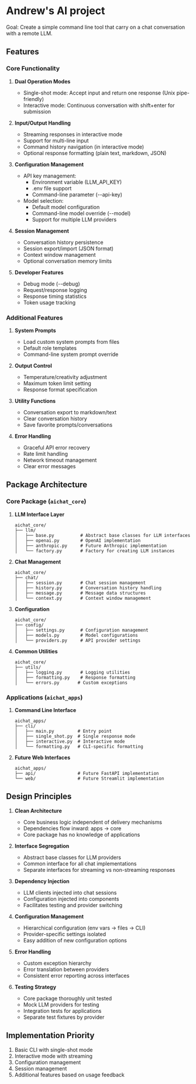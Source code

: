 # Andrew's AI project

Goal: Create a simple command line tool that carry on a chat conversation with a remote LLM.  

## Features

### Core Functionality
1. **Dual Operation Modes**
   - Single-shot mode: Accept input and return one response (Unix pipe-friendly)
   - Interactive mode: Continuous conversation with shift+enter for submission
   
2. **Input/Output Handling**
   - Streaming responses in interactive mode
   - Support for multi-line input
   - Command history navigation (in interactive mode)
   - Optional response formatting (plain text, markdown, JSON)

3. **Configuration Management**
   - API key management:
     - Environment variable (LLM_API_KEY)
     - .env file support
     - Command-line parameter (--api-key)
   - Model selection:
     - Default model configuration
     - Command-line model override (--model)
     - Support for multiple LLM providers

4. **Session Management**
   - Conversation history persistence
   - Session export/import (JSON format)
   - Context window management
   - Optional conversation memory limits

5. **Developer Features**
   - Debug mode (--debug)
   - Request/response logging
   - Response timing statistics
   - Token usage tracking

### Additional Features
1. **System Prompts**
   - Load custom system prompts from files
   - Default role templates
   - Command-line system prompt override

2. **Output Control**
   - Temperature/creativity adjustment
   - Maximum token limit setting
   - Response format specification

3. **Utility Functions**
   - Conversation export to markdown/text
   - Clear conversation history
   - Save favorite prompts/conversations

4. **Error Handling**
   - Graceful API error recovery
   - Rate limit handling
   - Network timeout management
   - Clear error messages

## Package Architecture

### Core Package (`aichat_core`)
1. **LLM Interface Layer**
   ```
   aichat_core/
   ├── llm/
   │   ├── base.py          # Abstract base classes for LLM interfaces
   │   ├── openai.py        # OpenAI implementation
   │   ├── anthropic.py     # Future Anthropic implementation
   │   └── factory.py       # Factory for creating LLM instances
   ```

2. **Chat Management**
   ```
   aichat_core/
   ├── chat/
   │   ├── session.py       # Chat session management
   │   ├── history.py       # Conversation history handling
   │   ├── message.py       # Message data structures
   │   └── context.py       # Context window management
   ```

3. **Configuration**
   ```
   aichat_core/
   ├── config/
   │   ├── settings.py      # Configuration management
   │   ├── models.py        # Model configurations
   │   └── providers.py     # API provider settings
   ```

4. **Common Utilities**
   ```
   aichat_core/
   ├── utils/
   │   ├── logging.py       # Logging utilities
   │   ├── formatting.py    # Response formatting
   │   └── errors.py       # Custom exceptions
   ```

### Applications (`aichat_apps`)
1. **Command Line Interface**
   ```
   aichat_apps/
   ├── cli/
   │   ├── main.py         # Entry point
   │   ├── single_shot.py  # Single response mode
   │   ├── interactive.py  # Interactive mode
   │   └── formatting.py   # CLI-specific formatting
   ```

2. **Future Web Interfaces**
   ```
   aichat_apps/
   ├── api/                # Future FastAPI implementation
   └── web/                # Future Streamlit implementation
   ```

## Design Principles

1. **Clean Architecture**
   - Core business logic independent of delivery mechanisms
   - Dependencies flow inward: apps → core
   - Core package has no knowledge of applications

2. **Interface Segregation**
   - Abstract base classes for LLM providers
   - Common interface for all chat implementations
   - Separate interfaces for streaming vs non-streaming responses

3. **Dependency Injection**
   - LLM clients injected into chat sessions
   - Configuration injected into components
   - Facilitates testing and provider switching

4. **Configuration Management**
   - Hierarchical configuration (env vars → files → CLI)
   - Provider-specific settings isolated
   - Easy addition of new configuration options

5. **Error Handling**
   - Custom exception hierarchy
   - Error translation between providers
   - Consistent error reporting across interfaces

6. **Testing Strategy**
   - Core package thoroughly unit tested
   - Mock LLM providers for testing
   - Integration tests for applications
   - Separate test fixtures by provider

## Implementation Priority
1. Basic CLI with single-shot mode
2. Interactive mode with streaming
3. Configuration management
4. Session management
5. Additional features based on usage feedback

